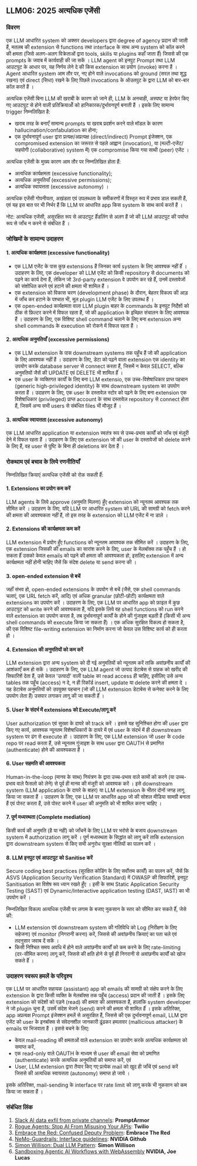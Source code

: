## LLM06: 2025 अत्यधिक एजेंसी

### विवरण

एक LLM आधारित system को अक्सर developers द्वारा degree of agency प्रदान की जाती हैं, मतलब की extension से functions तथा interface के साथ अन्य system को कॉल करने की क्षमता (जिसे अलग-अलग विक्रेताओं द्वारा tools, skills या plugins कहाँ जाता हैंं) जिससे की एक prompts के जवाब में कार्यवाही की जा सकें । LLM agent को इनपुट Prompt तथा LLM आउटपुट के आधार पर, यह निर्णय लेने दे की किस extension का प्रयोग (invoke) करना हैं । Agent आधारित system आम तौर पर, नए होने वाले invocations को ground (सरल तथा शुद्ध रखना) एवं direct (सिधा) रखने के लिए पिछले invocations के ऑउतपुट के द्वारा LLM को बार-बार कॉल करतें हैं ।

अत्यधिक एजेंसी बिना LLM की खराबी के कारण को जाने ही, LLM के अनचाही, अस्पष्ट या हेरफेर किए गए आउटपुट से होने वाली प्रतिक्रियाओें को हानिकारक/दुर्भावनपूर्ण बनाती हैं । इसके लिए सामान्य trigger निम्नलिखित है:
* खराब तरह के बनाएँ सामान्य prompts या खराब प्रदर्शन करने वाले मॉडल के कारण hallucination/confabulation का होना;
* एक दुर्भावनापूर्ण user द्वारा प्रत्यक्ष/अप्रत्यक्ष (direct/indirect) Prompt इंजेक्शन, एक compromised extension का जरूरत से पहले आह्वान (invocation), या (मल्टी-एजेंट/सहयोगी (collaborative) system में) एक compromise किया गया साथी (peer) एजेंट ।

अत्यधिक एजेंसी के मुख्य कारण आम तौर पर निम्नलिखित होता हैं:
* अत्यधिक कार्यक्षमता (excessive functionality);
* अत्यधिक अनुमतियाँ (excessive permissions);
* अत्यधिक स्वायत्तता (excessive autonomy) ।

अत्यधिक एजेंसी गोपनीयता, अखंडता एवं उपलब्धता के समीकरणों में विस्तृत रूप में प्रभाव डाल सकती हैं, एवं यह इस बात पर भी निर्भर हैं कि LLM पर आधारित app किस system के साथ कार्य करतें हैं ।

नोट: अत्यधिक एजेंसी, असुरक्षित रूप से आउटपुट हैंंडलिंग से अलग हैं जो की LLM आउटपुट की पर्याप्त रूप से जाँच न करने से संबंधित हैं ।

### जोखिमों के सामान्य उदाहरण

#### 1. अत्यधिक कार्यक्षमता (excessive functionality)
  - एक LLM एजेंट के पास कुछ extensions हैं जिनका कार्य system के लिए आवश्यक नहीं हैंं । उदाहरण के लिए, एक developer को LLM एजेंट को किसी repository से documents को पढ़ने का कार्य देना हैं, लेकिन जो 3rd-party extension वे उपयोग कर रहे हैंं, उनमें दस्तावेजों को संशोधित करने एवं हटाने की क्षमता भी शामिल हैं ।
  - एक extension को विकास चरण (development phase) के दौरान, बेहतर विकल्प की आड़ में जाँच कर हटाने के पश्चात भी, मूल plugin LLM एजेंट के लिए उपलब्ध हैं ।
  - एक open-ended कार्यक्षमता वाला LLM plugin बाहर के commands के इनपुट निर्देशों को ठीक से फ़िल्टर करने में विफल रहता हैं, जो की  application के इच्छित संचालन के लिए आवश्यक हैं । उदाहरण के लिए, एक विशिष्ट shell command चलाने के लिए बना extension अन्य shell commands के execution को रोकने में विफल रहता हैं ।
#### 2. अत्यधिक अनुमतियाँ (excessive permissions)
  - एक LLM extension के पास downstream systems तक पहुँच हैं जो की application के लिए आवश्यक नहीं हैं । उदाहरण के लिए, डेटा को पढ़ने वाला extension एक identity का उपयोग करके database server से connect करता हैं, जिसमें न केवल SELECT, बल्कि अनुमतियों जैसें की UPDATE एवं DELETE भी शामिल हैंं ।
  - एक user के व्यक्तिगत कार्यों के लिए बना LLM extensio, एक उच्च-विशेषाधिकार प्राप्त पहचान (generic high-privileged identity) के साथ downstream system का उपयोग करता हैं । उदाहरण के लिए, एक user के दस्तावेज़ स्टोर को पढ़ने के लिए बना extension एक विशेषाधिकार (privileged) प्राप्त account के साथ दस्तावेज़ repository से connect होता हैं, जिसमें अन्य सभी users से संबंधित files भी मौजूद हैं ।
#### 3. अत्यधिक स्वायत्तता (excessive autonomy)
  एक LLM आधारित application या extension स्वतंत्र रूप से उच्च-प्रभाव कार्यों को जाँच एवं मंज़ूरी देने में विफल रहता हैं । उदाहरण के लिए एक extension जो की user के दस्तावेजों को delete करने के लिए हैं, वह user से पुष्टि के बिना ही deletions कर देता हैं ।

### रोकथाम एवं बचाव के लिये रणनीतियाँ

निम्नलिखित क्रियाएं अत्यधिक एजेंसी को रोक सकती हैंं:

#### 1. Extensions का प्रयोग कम करें
  LLM  agents के लिये approve (अनुमति मिलना) हुँए extension को न्यूनतम आवश्यक तक सीमित करें । उदाहरण के लिए, यदि LLM पर आधारित system को URL की सामग्री को fetch करने की क्षमता की आवश्यकता नहीं हैं, तो इस तरह के extension को LLM एजेंट में ना डाले ।
#### 2. Extensions की कार्यक्षमता कम करें
  LLM extension में प्रयोग हुँए functions को न्यूनतम आवश्यक तक सीमित करें । उदाहरण के लिए, एक extension जिसकी की emails का सारांश करने के लिए, user के मेलबॉक्स तक पहुँंच हैं । हो सकता हैंं उसको केवल emails को पढ़ने की क्षमता की आवश्यकता हो, इसलिए extension में अन्य कार्यक्षमता नहीं होनी चाहिए जैसें कि संदेश delete या send करना की ।
#### 3. open-ended extension से बचें
  जहाँं संभव हो, open-ended extensions के उपयोग से बचें (जैसे, एक shell commands चलाएं, एक URL fetch करें, आदि) एवं अधिक granular (छोटी-छोटी) कार्यक्षमता वाले extensions का उपयोग करें । उदाहरण के लिए, एक LLM पर आधारित app को फ़ाइल में कुछ आउटपुट को write करने की आवश्यकता हैं, यदि इसके लिये वह shell functions को run करने वाले extension का उपयोग करता है, तब दुर्भावनापूर्ण कार्यों के होने की गुंजाइश बड़ती हैं (किसी भी अन्य shell commands को execute किया जा सकता हैं) । एक अधिक सुरक्षित विकल्प हो सकता है, की एक विशिष्ट file-writing extension का निर्माण करना जो केवल उस विशिष्ट कार्य को ही करता हो ।
#### 4. Extension की अनुमतियों को कम करें
  LLM extension द्वारा अन्य system को दी गई अनुमतियों को न्यूनतम करें ताकि अवांछनीय कार्यों की आशंकाएँ कम हो सकें । उदाहरण के लिए, एक LLM agent जो उत्पाद डेटाबेस से ग्राहक को खरीद की सिफारिशें देता हैं, उसे केवल 'उत्पादों' वाली table का read access ही चाहिए, इसीलिए उसे अन्य tables तक पहूँच (access) न दे, न ही रिकॉर्ड insert, update या delete करने की क्षमता दे । यह डेटाबेस अनुमतियों को उपयुक्त पहचान (जो की LLM extension डेटाबेस से कनेक्ट करने के लिए उपयोग लेता हैं) उसपार लगाकर लागू की जा सकती हैंं ।
#### 5. User के संदर्भ में extensions को Execute/लागू करें
  User authorization एवं सुरक्षा के दायरे को track करें । इससे यह सुनिश्चित होगा की user द्वारा किए गए कार्य, आवश्यक न्यूनतम विशेषाधिकारों के दायरे में एवं user के संदर्भ में ही downstream system पर ढंग से execute हो । उदाहरण के लिए, एक LLM extension जो user के code repo पर read करता हैं, उसे न्यूनतम गुंजाइश के साथ user द्वारा OAUTH से प्रमाणित (authenticate) होने की आवश्यकता हैं ।
#### 6. User सहमति की आवश्यकता
  Human-in-the-loop (मानव के साथ) नियंत्रण के द्वारा उच्च-प्रभाव वाले कामों को करने (या उच्च-प्रभाव वाले फैसलो को लेने) से पूर्व ही मानव की मंजूरी को आवश्यक करें । इसे downstream system (LLM application के दायरे के बाहर) या LLM extension के भीतर दोनों जगह लागू किया जा सकता हैं । उदाहरण के लिए, एक LLM पर आधारित app जो की सोशल मीडिया सामग्री बनाता हैं एवं पोस्ट करता हैं, उसे पोस्ट करने में user की अनुमति को भी शामिल करना चाहिए ।
#### 7. पूर्ण मध्यस्थता (Complete mediation)
  किसी कार्य की अनुमति (है या नहीं) को जाँचनें के लिए LLM पर भरोसे के बजाय downstream system में authorization लागू करें । पूर्ण मध्यस्थता के सिद्धांत को लागू करें ताकि extension द्वारा downstream system से किए सभी अनुरोध सुरक्षा नीतियों का पालन करें ।
#### 8. LLM इनपुट एवं आउटपुट को Sanitise करें
  Secure coding best practices (सुरक्षित कोडिंग के लिए सर्वोत्तम कार्यों) का पालन करें, जैसें कि ASVS (Application Security Verification Standard) में OWASP की सिफारिशें, इनपुट Sanitisation का विशेष रूप ध्यान रखते हुँए । इसी के साथ Static Application Security Testing (SAST) एवं Dynamic/Interactive application testing (DAST, IAST) का भी उपयोग करें ।

निम्नलिखित विकल्प अत्यधिक एजेंसी पर लगाम के बजाए नुकसान के स्तर को सीमित कर सकते हैंं, जेसे की:

- LLM extension एवं downstream system की गतिविधि को Log (निरीक्षण के लिए सहेजना) एवं monitor (निगरानी करना) करें, जिससे की अवांछनीय क्रियाएं का पता चले एवं तदनुसार जवाब दें सकें ।
- किसी निश्चित समय अवधि में होने वाले अवांछनीय कार्यों को कम करने के लिए rate-limiting (दर-सीमित करना) लागू करें, जिससे की क्षति होने से पूर्व ही निगरानी से अवांछनीय कार्यों को खोज सकते हैंं ।

### उदाहरण स्वरूप हमलें के परिदृश्य

एक LLM पर आधारित सहायक (assistant) app को emails की सामग्री को संक्षेप करने के लिए extension के द्वारा किसी व्यक्ति के मेलबॉक्स तक पहूँच (access) प्रदान की जाती हैं । इसके लिए extension को संदेशों को पड़ने (read) की क्षमता की आवश्यकता हैं, हालांकि system developer ने जो plugin चुना हैं, उसमेंं संदेश भेजने (send) करने की क्षमता भी शामिल हैंं । इसके अतिरिक्त, app अप्रत्यक्ष Prompt इंजेक्शन हमलें से असुरक्षित हैं, जिससे की एक दुर्भावनापूर्ण email, LLM द्वारा एजेंट को user के इनबॉक्स से संवेदनशील जानकारी ढूंढकर हमलावर (mallicious attacker) के emails पर भिजवाता हैं । इससे बचने के लिए:
* केवल mail-reading की क्षमताओं वाले extension का उपयोग करके अत्यधिक कार्यक्षमता को समाप्त करें,
* एक read-only वाले OAUTH के माध्यम से user की email सेवा को प्रमाणित (authenticate) करके अत्यधिक अनुमतियों को समाप्त करें, एवं
* User, LLM extension द्वारा तैयार किए गए प्रत्येक mail को खुद ही जाँचें एवं send करें जिससे की अत्यधिक स्वायत्तता (autonomy) समाप्त हो जाये ।

इसके अतिरिक्त, mail-sending के interface पर rate limit को लागू करके भी नुकसान को कम किया जा सकता हैं ।

### संबंधित लिंक

1. [Slack AI data exfil from private channels](https://promptarmor.substack.com/p/slack-ai-data-exfiltration-from-private): **PromptArmor**
2. [Rogue Agents: Stop AI From Misusing Your APIs](https://www.twilio.com/en-us/blog/rogue-ai-agents-secure-your-apis): **Twilio**
3. [Embrace the Red: Confused Deputy Problem](https://embracethered.com/blog/posts/2023/chatgpt-cross-plugin-request-forgery-and-prompt-injection./): **Embrace The Red**
4. [NeMo-Guardrails: Interface guidelines](https://github.com/NVIDIA/NeMo-Guardrails/blob/main/docs/security/guidelines.md): **NVIDIA Github**
6. [Simon Willison: Dual LLM Pattern](https://simonwillison.net/2023/Apr/25/dual-llm-pattern/): **Simon Willison**
7. [Sandboxing Agentic AI Workflows with WebAssembly](https://developer.nvidia.com/blog/sandboxing-agentic-ai-workflows-with-webassembly/) **NVIDIA, Joe Lucas**